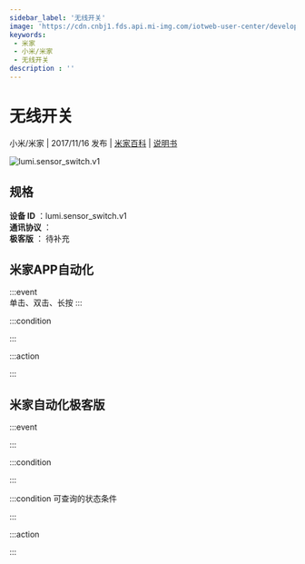 ```yaml
---
sidebar_label: '无线开关'
image: 'https://cdn.cnbj1.fds.api.mi-img.com/iotweb-user-center/developer_16790475095171tjs7vR5.png?GalaxyAccessKeyId=AKVGLQWBOVIRQ3XLEW&Expires=9223372036854775807&Signature=Fzer99IX+9dclNHU4J4HXPQxe0k='
keywords: 
 - 米家
 - 小米/米家
 - 无线开关
description : ''
---
```

# 无线开关

小米/米家 | 2017/11/16 发布 | [米家百科](https://home.mi.com/webapp/content/baike/product/index.html?model=lumi.sensor_switch.v1) | [说明书](https://home.mi.com/views/introduction.html?model=lumi.sensor_switch.v1&region=cn)

![lumi.sensor_switch.v1](https://cdn.cnbj1.fds.api.mi-img.com/iotweb-user-center/developer_16790475095171tjs7vR5.png?GalaxyAccessKeyId=AKVGLQWBOVIRQ3XLEW&Expires=9223372036854775807&Signature=Fzer99IX+9dclNHU4J4HXPQxe0k=)

## 规格  
> 
**设备 ID** ：lumi.sensor_switch.v1  
**通讯协议** ：  
**极客版**  ： 待补充 


## 米家APP自动化  

:::event  
单击、双击、长按
:::

:::condition  

:::

:::action   

:::

## 米家自动化极客版  

:::event  

:::

:::condition  

:::

:::condition 可查询的状态条件  

:::

:::action  

:::

        
